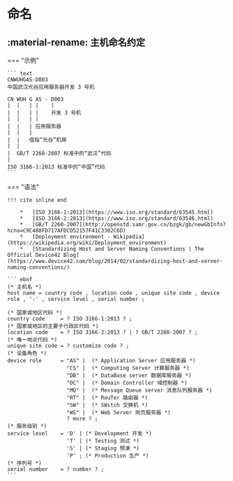 # 命名

## :material-rename: 主机命名约定

=== "示例"

    ``` text
    CNWUHGAS-D003
    中国武汉光谷应用服务器开发 3 号机
    
    CN WUH G AS - D003
    |  |   | |    |
    |  |   | |    开发 3 号机
    |  |   | |
    |  |   | 应用服务器
    |  |   |
    |  |   借指“光谷”机房
    |  |
    |  GB/T 2260-2007 标准中的“武汉”代码
    |
    ISO 3166-1:2013 标准中的“中国”代码
    ```

=== "语法"

    !!! cite inline end

        *   [ISO 3166-1:2013](https://www.iso.org/standard/63545.html)
        *   [ISO 3166-2:2013](https://www.iso.org/standard/63546.html)
        *   [GB/T 2260-2007](http://openstd.samr.gov.cn/bzgk/gb/newGbInfo?hcno=C9C488FD717AFDCD52157F41C3302C6D)
        *   [Deployment environment - Wikipedia](https://wikipedia.org/wiki/Deployment_environment)
        *   [Standardizing Host and Server Naming Conventions | The Official Device42 Blog](https://www.device42.com/blog/2014/02/standardizing-host-and-server-naming-conventions/)

    ``` ebnf
    (* 主机名 *)
    host name = country code , location code , unique site code , device role , '-' , service level , serial number ;
    
    (* 国家或地区代码 *)
    country code     = ? ISO 3166-1:2013 ? ;
    (* 国家或地区的主要子行政区代码 *)
    location code    = ? ISO 3166-2:2013 ? | ? GB/T 2260-2007 ? ;
    (* 唯一地点代码 *)
    unique site code = ? customize code ? ;
    (* 设备角色 *)
    device role      = "AS" |  (* Application Server 应用服务器 *)
                       "CS" |  (* Computing Server 计算服务器 *)
                       "DB" |  (* DataBase server 数据库服务器 *)
                       "DC" |  (* Domain Controller 域控制器 *)
                       "MQ" |  (* Message Queue server 消息队列服务器 *)
                       "RT" |  (* RouTer 路由器 *)
                       "SW" |  (* SWitch 交换机 *)
                       "WS" |  (* Web Server 网页服务器 *)
                       ? more ? ;
    (* 服务级别 *)
    service level    = 'D' | (* Development 开发 *)
                       'T' | (* Testing 测试 *)
                       'S' | (* Staging 预演 *)
                       'P' ; (* Production 生产 *)
    (* 序列号 *)
    serial number    = ? number ? ;
    ```
